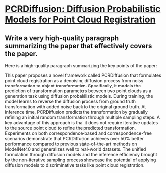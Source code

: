 # [PCRDiffusion: Diffusion Probabilistic Models for Point Cloud   Registration](https://arxiv.org/abs/2312.06063)

## Write a very high-quality paragraph summarizing the paper that effectively covers the paper.

 Here is a high-quality paragraph summarizing the key points of the paper:

This paper proposes a novel framework called PCRDiffusion that formulates point cloud registration as a denoising diffusion process from noisy transformation to object transformation. Specifically, it models the prediction of transformation parameters between two point clouds as a generation task using diffusion probabilistic models. During training, the model learns to reverse the diffusion process from ground truth transformation with added noise back to the original ground truth. At inference time, PCRDiffusion predicts the transformation by gradually refining an initial random transformation through multiple sampling steps. A key advantage of this approach is that it does not require iterative updates to the source point cloud to refine the predicted transformation. Experiments on both correspondence-based and correspondence-free scenarios demonstrate that PCRDiffusion achieves over 50% better performance compared to previous state-of-the-art methods on ModelNet40 and generalizes well to real-world datasets. The unified formulation through diffusion models and the inference efficiency brought by the non-iterative sampling process showcase the potential of applying diffusion models to discriminative tasks like point cloud registration.
